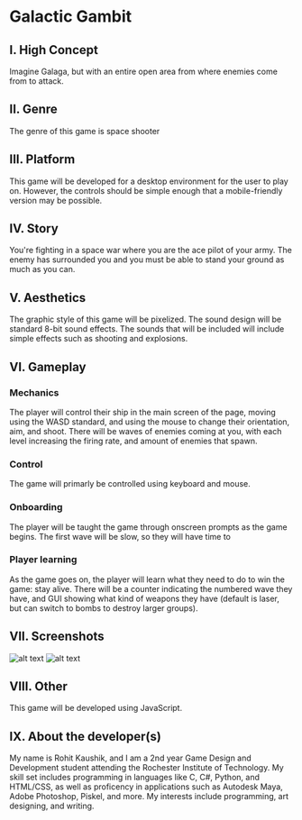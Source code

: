 # Galactic Gambit 

## I. High Concept
Imagine Galaga, but with an entire open area from where enemies come from to attack.

## II. Genre
The genre of this game is space shooter

## III. Platform
This game will be developed for a desktop environment for the user to play on. However, the controls should
be simple enough that a mobile-friendly version may be possible.

## IV. Story
You're fighting in a space war where you are the ace pilot of your army. The enemy has surrounded you and
you must be able to stand your ground as much as you can.

## V. Aesthetics
The graphic style of this game will be pixelized. The sound design will be standard 8-bit sound effects. The sounds
that will be included will include simple effects such as shooting and explosions.

## VI. Gameplay

### Mechanics
The player will control their ship in the main screen of the page, moving using the WASD standard, and using
the mouse to change their orientation, aim, and shoot. There will be waves of enemies coming at you, with
each level increasing the firing rate, and amount of enemies that spawn.

### Control
The game will primarly be controlled using keyboard and mouse.

### Onboarding
The player will be taught the game through onscreen prompts as the game begins. The first wave will be slow,
so they will have time to 

### Player learning
As the game goes on, the player will learn what they need to do to win the game: stay alive. There will be a counter
indicating the numbered wave they have, and GUI showing what kind of weapons they have (default is laser, but can switch to bombs to
destroy larger groups).


## VII. Screenshots
![alt text](https:people.rit.edu/230/images/screenshot1.png "Game Screenshot Basic")
![alt text](https:people.rit.edu/230/images/screenshot2.png "Game Screenshot Bomb")


## VIII. Other
This game will be developed using JavaScript.

## IX. About the developer(s)
My name is Rohit Kaushik, and I am a 2nd year Game Design and Development student
attending the Rochester Institute of Technology. My skill set includes programming in languages
like C, C#, Python, and HTML/CSS, as well as proficency in applications such as Autodesk Maya, Adobe Photoshop,
Piskel, and more. My interests include programming, art designing, and writing.


